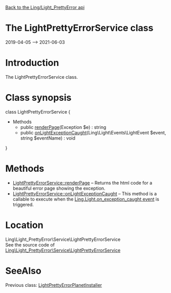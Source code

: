 [Back to the Ling/Light_PrettyError api](https://github.com/lingtalfi/Light_PrettyError/blob/master/doc/api/Ling/Light_PrettyError.md)



The LightPrettyErrorService class
================
2019-04-05 --> 2021-06-03






Introduction
============

The LightPrettyErrorService class.



Class synopsis
==============


class <span class="pl-k">LightPrettyErrorService</span>  {

- Methods
    - public [renderPage](https://github.com/lingtalfi/Light_PrettyError/blob/master/doc/api/Ling/Light_PrettyError/Service/LightPrettyErrorService/renderPage.md)(Exception $e) : string
    - public [onLightExceptionCaught](https://github.com/lingtalfi/Light_PrettyError/blob/master/doc/api/Ling/Light_PrettyError/Service/LightPrettyErrorService/onLightExceptionCaught.md)(Ling\Light\Events\LightEvent $event, string $eventName) : void

}






Methods
==============

- [LightPrettyErrorService::renderPage](https://github.com/lingtalfi/Light_PrettyError/blob/master/doc/api/Ling/Light_PrettyError/Service/LightPrettyErrorService/renderPage.md) &ndash; Returns the html code for a beautiful error page showing the exception.
- [LightPrettyErrorService::onLightExceptionCaught](https://github.com/lingtalfi/Light_PrettyError/blob/master/doc/api/Ling/Light_PrettyError/Service/LightPrettyErrorService/onLightExceptionCaught.md) &ndash; This method is a callable to execute when the [Ling.Light.on_exception_caught event](https://github.com/lingtalfi/Light/blob/master/personal/mydoc/pages/events.md) is triggered.





Location
=============
Ling\Light_PrettyError\Service\LightPrettyErrorService<br>
See the source code of [Ling\Light_PrettyError\Service\LightPrettyErrorService](https://github.com/lingtalfi/Light_PrettyError/blob/master/Service/LightPrettyErrorService.php)



SeeAlso
==============
Previous class: [LightPrettyErrorPlanetInstaller](https://github.com/lingtalfi/Light_PrettyError/blob/master/doc/api/Ling/Light_PrettyError/Light_PlanetInstaller/LightPrettyErrorPlanetInstaller.md)<br>
